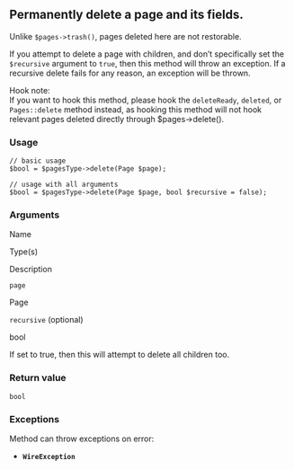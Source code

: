 Permanently delete a page and its fields.
-----------------------------------------

Unlike `$pages->trash()`, pages deleted here are not restorable.

If you attempt to delete a page with children, and don’t specifically set the `$recursive` argument to `true`, then this method will throw an exception. If a recursive delete fails for any reason, an exception will be thrown.

Hook note:  
If you want to hook this method, please hook the `deleteReady`, `deleted`, or `Pages::delete` method instead, as hooking this method will not hook relevant pages deleted directly through $pages->delete().

### Usage

    // basic usage
    $bool = $pagesType->delete(Page $page);
    
    // usage with all arguments
    $bool = $pagesType->delete(Page $page, bool $recursive = false);

### Arguments

Name

Type(s)

Description

`page`

Page

`recursive` (optional)

bool

If set to true, then this will attempt to delete all children too.

### Return value

`bool`

### Exceptions

Method can throw exceptions on error:

*   **`WireException`**
    

